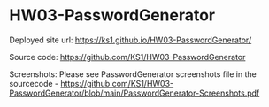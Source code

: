 # HW03-PasswordGenerator
Deployed site url: https://ks1.github.io/HW03-PasswordGenerator/ 

Source code: https://github.com/KS1/HW03-PasswordGenerator

Screenshots: Please see PasswordGenerator screenshots file in the sourcecode -
https://github.com/KS1/HW03-PasswordGenerator/blob/main/PasswordGenerator-Screenshots.pdf
